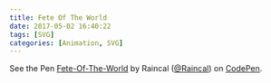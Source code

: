 ```yaml
---
title: Fete Of The World
date: 2017-05-02 16:40:22
tags: [SVG]
categories: [Animation, SVG]
---
```


<p data-height="470" data-theme-id="0" data-slug-hash="OgvyNa" data-default-tab="js,result" data-user="Raincal" data-embed-version="2" data-pen-title="Fete-Of-The-World" class="codepen">See the Pen <a href="https://codepen.io/Raincal/pen/OgvyNa/">Fete-Of-The-World</a> by Raincal (<a href="https://codepen.io/Raincal">@Raincal</a>) on <a href="https://codepen.io">CodePen</a>.</p>
<script async src="https://production-assets.codepen.io/assets/embed/ei.js"></script>